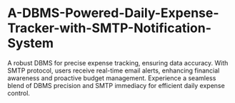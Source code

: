 # A-DBMS-Powered-Daily-Expense-Tracker-with-SMTP-Notification-System
A robust DBMS for precise expense tracking, ensuring data accuracy. With SMTP protocol, users receive real-time email alerts, enhancing financial awareness and proactive budget management. Experience a seamless blend of DBMS precision and SMTP immediacy for efficient daily expense control.
